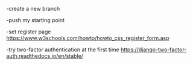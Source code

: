 -create a new branch 

-push my starting point

-set register page
https://www.w3schools.com/howto/howto_css_register_form.asp

-try two-factor authentication at the first time
https://django-two-factor-auth.readthedocs.io/en/stable/
